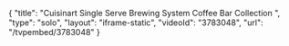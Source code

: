 {
    "title": "Cuisinart Single Serve Brewing System Coffee Bar Collection ",
    "type": "solo",
    "layout": "iframe-static",
    "videoId": "3783048",
    "url": "\/tvpembed\/3783048"
}